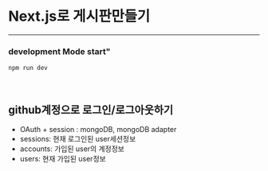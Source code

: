 # Next.js로 게시판만들기

<hr/>

### development Mode start"

```
npm run dev
```

<br/>

## github계정으로 로그인/로그아웃하기

- OAuth + session : mongoDB, mongoDB adapter
  <br/>
- sessions: 현재 로그인된 user세션정보
- accounts: 가입된 user의 계정정보
- users: 현재 가입된 user정보

<br/>
<!-- 
## test계정정보

- emailId: test@test.com (이레)
- password: qwer1234

- emailId: test1234@test.com (짱구)
- password: qwer1234 -->

<br/>

## 클라이언트측 서버 요청: fetch()

<br/>

## 이미지 업로드 : aws s3, (Presigned URL)

<br/>

## 댓글기능

<br/>

## loading, error, not-found 화면

<br/>

## middleware통한 페이지 접근 제한

<br/>

## darkmode, lightmode : cookies, useEffect()

## server actions
